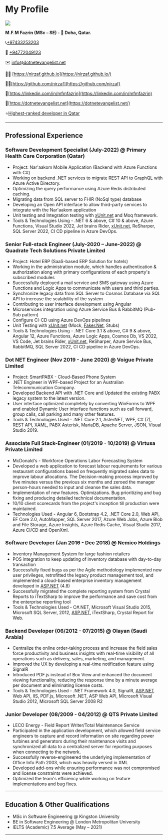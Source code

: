 # My Profile

[![](https://stardev.io/developers/nirzaf/badge/languages/global.svg)](https://stardev.io/developers/nirzaf)

**M.F.M Fazrin (MSc – SE) - 📌 Doha, Qatar.**

📞[+97433253203](tel:+97433253203)

📱 [+94772049123](https://wa.me/94772049123)

✉️ [info@dotnetevangelist.net](mailto:info@dotnetevangelist.net)

🤵🏻 [https://nirzaf.github.io](https://nirzaf.github.io/)

🐱‍👤[https://github.com/nirzaf](https://github.com/nirzaf)

💼[https://linkedin.com/in/mfmfazrin](https://linkedin.com/in/mfmfazrin)

📝[https://dotnetevangelist.net](https://dotnetevangelist.net/)

⭐[Highest-ranked developer in Qatar](https://stardev.io/top/developers/all/in/qatar)

---

## Professional Experience

### Software Development Specialist (July-2022) @ Primary Health Care Corporation (Qatar)
- Project: Nar'aakom Mobile Application (Backend with Azure Functions with C#)
- Working on backend .NET services to migrate REST API to GraphQL with Azure Active Directory.
- Optimizing the query performance using Azure Redis distributed caching.
- Migrating data from SQL server to FHIR (NoSql type) database
- Developing an Open API interface to allow third-party services to integrate with the Nar'aakom application
- Unit testing and Integration testing with [xUnit.net](http://xunit.net/) and Moq framework.
- Tools & Technologies Using - .NET 6 & above, C# 10 & above, Azure Functions, Visual Studio 2022, Jet brains Rider, [xUnit.net](http://xunit.net/), ReSharper, SQL Server 2022, CI CD pipeline in Azure DevOps.

### Senior Full-stack Engineer (July-2020 – June-2022) @ Quadrate Tech Solutions Private Limited
- Project: Hotel ERP (SaaS-based ERP Solution for hotels)
- Working in the administration module, which handles authentication & authorization along with primary configurations of each property's subscribed modules
- Successfully deployed a mail service and SMS gateway using Azure Functions and Logic Apps to communicate with users and third parties.
- Synchronize legacy data from SQL Server to Cosmos Database via SQL API to increase the scalability of the system
- Contributing to user interface development using Angular
- Microservices integration using Azure Service Bus & RabbitMQ (Pub-Sub pattern)
- Configure CI-CD using Azure DevOps pipelines
- Unit Testing with [xUnit.net](http://xunit.net/) (Mock, [Faker.Net](http://faker.net/), Stubs)
- Tools & Technologies Using - .NET Core 3.1 & above, C# 9 & above, Angular 12, Azure Functions, Azure Logic Apps, Cosmos Db, VS 2022, VS Code, Jet brains Rider, [xUnit.net](http://xunit.net/), ReSharper, Azure Service Bus, RabbitMQ, SQL Server 2022, CI CD pipeline in Azure DevOps.

### Dot NET Engineer (Nov 2019 - June 2020) @ Voigue Private Limited
- Project: SmartPABX - Cloud-Based Phone System
- .NET Engineer in WPF-based Project for an Australian Telecommunication Company.
- Developed Backend API with .NET Core and Updated the existing PABX legacy system to the latest version.
- User interface optimized completely by converting WinForms to WPF and enabled Dynamic User interface functions such as call forward, group calls, call parking and many other features.
- Tools & Technologies Used - .NET Core 2.1, AsterNET, WPF, C# (7), REST API, XAML, PABX Asterisk, MariaDB, Apache Server, JSON, Visual Studio 2019.

### Associate Full Stack-Engineer (01/2019 - 10/2019) @ Virtusa Private Limited
- McDonald's - Workforce Operations Labor Forecasting System
- Developed a web application to forecast labour requirements for various restaurant configurations based on frequently migrated sales data to improve labour allocations. The Decision-making process improved by five minutes versus the previous six months and zeroed the manager person-hours needed to input and cleanse the sales data.
- Implementation of new features. Optimizations. Bug prioritizing and bug fixing and producing detailed technical documentation.
- 10/10 client scorecards from the project's inception till production were maintained.
- Technologies Used - Angular 6, Bootstrap 4.2, .NET Core 2.0, Web API, EF Core 2.0, AutoMapper, SQL Server 2017, Azure Web Jobs, Azure Blob and File Storage, Azure Insights, Azure Redis Cache, Visual Studio 2017, Azure CI/CD and OpenXml.

### Software Developer (Jan 2016 - Dec 2018) @ Nemico Holdings
- Inventory Management System for large fashion retailers
- POS integration to keep updating of inventory database with day-to-day transaction
- Successfully fixed bugs as per the Agile methodology implemented new user privileges, retrofitted the legacy product management tool, and implemented a cloud-based enterprise inventory management developed in [ASP.NET](http://asp.net/) (4.8)
- Successfully migrated the complete reporting system from Crystal Reports to iTextSharp to improve the performance and save cost from the enterprise reporting tool
- Tools & Technologies Used - C#.NET, Microsoft Visual Studio 2015, Microsoft SQL Server, 2012, [ASP.NET](http://asp.net/), iTextSharp, Crystal Report for Web.

### Backend Developer (06/2012 - 07/2015) @ Olayan (Saudi Arabia)
- Centralize the online order-taking process and increase the field sales force productivity and business insights with real-time visibility of all operations such as delivery, sales, marketing, and management.
- Improved the UX by developing a real-time notification feature using SignalR
- Introduced PDF.js instead of Box View and enhanced the document viewing functionality, reducing the response time by a minute average per document and eliminating license costs.
- Tools & Technologies Used - .NET Framework 4.0, SignalR, [ASP.NET](http://asp.net/) Web API, IIS, PDF.js, Microsoft .NET, ASP Web API, Microsoft Visual Studio 2012, Microsoft SQL Server 2008 R2

### Junior Developer (08/2009 - 04/2012) @ QTS Private Limited
- LECO Energy - Field Report Writer/Total Maintenance Service
- Participated in the application development, which allowed field service engineers to capture and record information on site regarding power turbines and generators during their maintenance visits and synchronized all data to a centralized server for reporting purposes when connecting to the network.
- Successfully reverse-engineered the underlying implementation of Office Info Path 2003, which was heavily versed in XML
- Developed add-ons while ensuring performance was not compromised and license constraints were achieved.
- Optimized the team's efficiency while working on feature implementations and bug fixes.

---

## Education & Other Qualifications
- MSc in Software Engineering @ Kingston University
- BE in Software Engineering @ London Metropolitan University
- IELTS (Academic) 7.5 Average (May – 2021)
---
